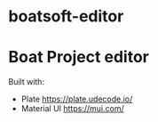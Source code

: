 # boatsoft-editor

# Boat Project editor

Built with:
* Plate https://plate.udecode.io/
* Material UI https://mui.com/
